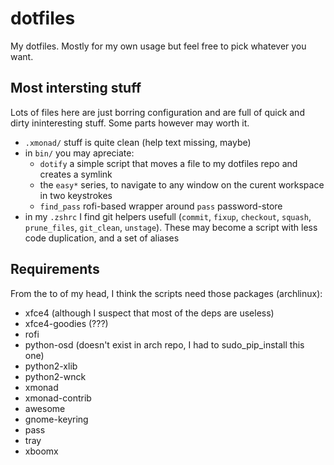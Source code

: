 # dotfiles

My dotfiles. Mostly for my own usage but feel free to pick whatever you want.

## Most intersting stuff

Lots of files here are just borring configuration and are full of quick and 
dirty ininteresting stuff. Some parts however may worth it.

- `.xmonad/` stuff is quite clean (help text missing, maybe)
- in `bin/` you may apreciate:
    - `dotify` a simple script that moves a file to my dotfiles repo and
      creates a symlink
    - the `easy*` series, to navigate to any window on the curent workspace
      in two keystrokes
    - `find_pass` rofi-based wrapper around `pass` password-store
- in my `.zshrc` I find git helpers usefull (`commit`, `fixup`, `checkout`,
  `squash`, `prune_files`, `git_clean`, `unstage`). These may become a script
  with less code duplication, and a set of aliases

## Requirements

From the to of my head, I think the scripts need those packages (archlinux):

- xfce4 (although I suspect that most of the deps are useless)
- xfce4-goodies (???)
- rofi
- python-osd (doesn't exist in arch repo, I had to sudo_pip_install this one)
- python2-xlib
- python2-wnck
- xmonad
- xmonad-contrib
- awesome
- gnome-keyring
- pass
- tray
- xboomx

